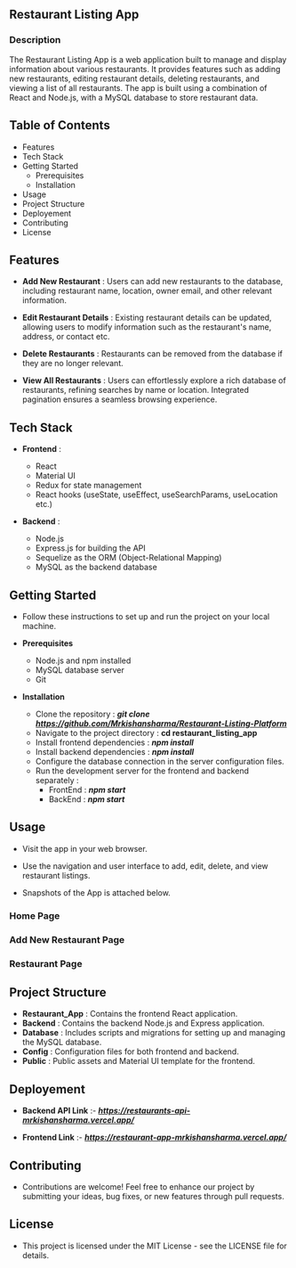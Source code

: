 ## Restaurant Listing App


### Description

The Restaurant Listing App is a web application built to manage and display information about various restaurants. It provides features such as adding new restaurants, editing restaurant details, deleting restaurants, and viewing a list of all restaurants. The app is built using a combination of React and Node.js, with a MySQL database to store restaurant data.



## Table of Contents

-   Features
-   Tech Stack
-   Getting Started
    - Prerequisites
    - Installation
-   Usage
-   Project Structure
-   Deployement
-   Contributing
-   License


## Features

-   **Add New Restaurant** : Users can add new restaurants to the database, including restaurant name, location, owner email, and other relevant information.

-   **Edit Restaurant Details** : Existing restaurant details can be updated, allowing users to modify information such as the restaurant's name, address, or contact etc.

-   **Delete Restaurants** : Restaurants can be removed from the database if they are no longer relevant.

-   **View All Restaurants** :  Users can effortlessly explore a rich database of restaurants, refining searches by name or location. Integrated pagination ensures a seamless browsing experience.


## Tech Stack
-   **Frontend** :
    - React
    - Material UI
    - Redux for state management
    - React hooks (useState, useEffect, useSearchParams, useLocation etc.)

-   **Backend** :
    - Node.js
    - Express.js for building the API
    - Sequelize as the ORM (Object-Relational Mapping)
    - MySQL as the backend database


## Getting Started

-   Follow these instructions to set up and run the project on your local machine.

-   **Prerequisites**

    - Node.js and npm installed
    - MySQL database server
    - Git 

-   **Installation**

    - Clone the repository : ***git clone https://github.com/Mrkishansharma/Restaurant-Listing-Platform***
    - Navigate to the project directory : **cd restaurant_listing_app**
    - Install frontend dependencies : ***npm install***
    - Install backend dependencies : ***npm install***
    - Configure the database connection in the server configuration files.
    - Run the development server for the frontend and backend separately :
        - FrontEnd : ***npm start***
        - BackEnd : ***npm start***


## Usage

-   Visit the app in your web browser.
-   Use the navigation and user interface to add, edit, delete, and view restaurant listings.


-   Snapshots of the App is attached below.


### Home Page



### Add New Restaurant Page



### Restaurant Page



## Project Structure

-   **Restaurant_App** : Contains the frontend React application.
-   **Backend** : Contains the backend Node.js and Express application.
-   **Database** : Includes scripts and migrations for setting up and managing the MySQL database.
-   **Config** : Configuration files for both frontend and backend.
-   **Public** : Public assets and Material UI template for the frontend.


## Deployement

-   **Backend API Link** :- 
***https://restaurants-api-mrkishansharma.vercel.app/***

-   **Frontend Link** :-
***https://restaurant-app-mrkishansharma.vercel.app/***


## Contributing

-   Contributions are welcome! Feel free to enhance our project by submitting your ideas, bug fixes, or new features through pull requests.


## License

-   This project is licensed under the MIT License - see the LICENSE file for details.